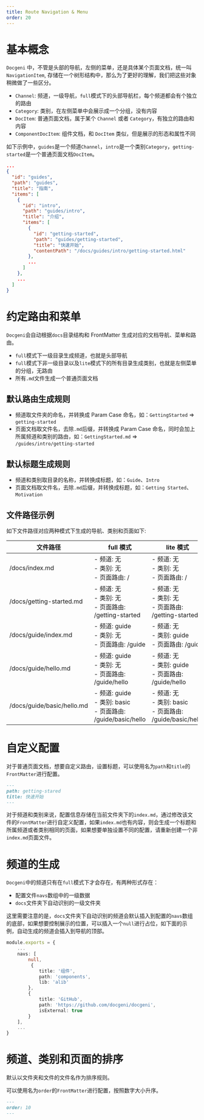 ```yaml
---
title: Route Navigation & Menu
order: 20
---
```


# 基本概念

`Docgeni` 中，不管是头部的导航，左侧的菜单，还是具体某个页面文档，统一叫 `NavigationItem`, 存储在一个树形结构中，那么为了更好的理解，我们把这些对象稍微做了一些区分。

- `Channel`: 频道，一级导航，`full`模式下的头部导航栏，每个频道都会有个独立的路由
- `Category`: 类别，在左侧菜单中会展示成一个分组，没有内容
- `DocItem`: 普通页面文档，属于某个 `Channel` 或者 `Category`，有独立的路由和内容
- `ComponentDocItem`: 组件文档，和 `DocItem` 类似，但是展示的形态和属性不同

如下示例中，`guides`是一个频道`Channel`，`intro`是一个类别`Category`，`getting-started`是一个普通页面文档`DocItem`。

```json
...
{
  "id": "guides",
  "path": "guides",
  "title": "指南",
  "items": [
    {
      "id": "intro",
      "path": "guides/intro",
      "title": "介绍",
      "items": [
        {
          "id": "getting-started",
          "path": "guides/getting-started",
          "title": "快速开始",
          "contentPath": "/docs/guides/intro/getting-started.html"
        },
        ...
      ]
    },
    ...
  ]
}
```

# 约定路由和菜单
`Docgeni`会自动根据`docs`目录结构和 FrontMatter 生成对应的文档导航、菜单和路由。
- `full`模式下一级目录生成频道，也就是头部导航
- `full`模式下非一级目录以及`lite`模式下的所有目录生成类别，也就是左侧菜单的分组，无路由
- 所有`.md`文件生成一个普通页面文档

## 默认路由生成规则
- 频道取文件夹的命名，并转换成 Param Case 命名，如：`GettingStarted` => `getting-started`
- 页面文档取文件名，去除`.md`后缀，并转换成 Param Case 命名，同时会加上所属频道和类别的路由，如：`GettingStarted.md` => `/guides/intro/getting-started`

## 默认标题生成规则
- 频道和类别取目录的名称，并转换成标题，如：`Guide`、`Intro`
- 页面文档取文件名，去除`.md`后缀，并转换成标题，如：`Getting Started`、`Motivation`

## 文件路径示例
如下文件路径对应两种模式下生成的导航、类别和页面如下:

文件路径| full 模式 | lite 模式 
---| --- | --- 
/docs/index.md| - 频道: 无 <br > - 类别: 无 <br > - 页面路由: / | - 频道: 无 <br > - 类别: 无 <br > - 页面路由: /
/docs/getting-started.md| - 频道: 无 <br > - 类别: 无 <br > - 页面路由: /getting-started | - 频道: 无 <br > - 类别: 无 <br > - 页面路由: /getting-started
/docs/guide/index.md| - 频道: guide <br > - 类别: 无 <br > - 页面路由: /guide | - 频道: 无 <br > - 类别: guide <br > - 页面路由: /guide
/docs/guide/hello.md| - 频道: guide <br > - 类别: 无 <br > - 页面路由: /guide/hello | - 频道: 无 <br > - 类别: guide <br > - 页面路由: /guide/hello
/docs/guide/basic/hello.md| - 频道: guide <br > - 类别: basic <br > - 页面路由: /guide/basic/hello | - 频道: 无 <br > - 类别: basic <br > - 页面路由: /guide/basic/hello


# 自定义配置
对于普通页面文档，想要自定义路由，设置标题，可以使用名为`path`和`title`的`FrontMatter`进行配置。
```markdown
---
path: getting-stared
title: 快速开始
---
```

对于频道和类别来说，配置信息存储在当前文件夹下的`index.md`，通过修改该文件的`FrontMatter`进行自定义配置，如果`index.md`也有内容，则会生成一个标题和所属频道或者类别相同的页面，如果想要单独设置不同的配置，请重新创建一个非`index.md`页面文件。

# 频道的生成
`Docgeni`中的频道只有在`full`模式下才会存在，有两种形式存在：
- 配置文件`navs`数组中的一级数据
- `docs`文件夹下自动识别的一级文件夹

这里需要注意的是，`docs`文件夹下自动识别的频道会默认插入到配置的`navs`数组的底部，如果想要控制展示的位置，可以插入一个`null`进行占位，如下面的示例，自动生成的频道会插入到导航的顶部。
```ts
module.exports = {
    ...
    navs: [
        null,
         {
            title: '组件',
            path: 'components',
            lib: 'alib'
        },
        {
            title: 'GitHub',
            path: 'https://github.com/docgeni/docgeni',
            isExternal: true
        }
    ],
    ...
}
```

# 频道、类别和页面的排序
默认以文件夹和文件的文件名作为排序规则。

可以使用名为`order`的`FrontMatter`进行配置，按照数字大小升序。
```markdown
---
order: 10
---
```



